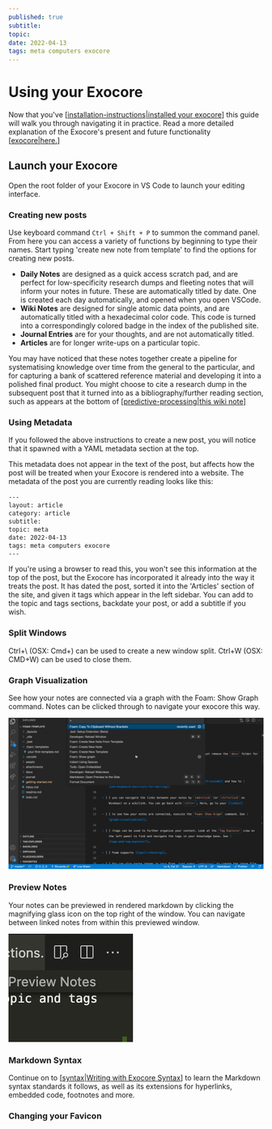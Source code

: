 ```yaml
---
published: true
subtitle:
topic:
date: 2022-04-13
tags: meta computers exocore
---
```

# Using your Exocore

Now that you've [[installation-instructions|installed your exocore]] this guide will walk you through navigating it in practice. Read a more detailed explanation of the Exocore's present and future functionality [[exocore|here.]]

## Launch your Exocore

Open the root folder of your Exocore in VS Code to launch your editing interface.

### Creating new posts 

Use keyboard command `Ctrl + Shift + P` to summon the command panel. From here you can access a variety of functions by beginning to type their names. Start typing 'create new note from template' to find the options for creating new posts. 

- **Daily Notes** are designed as a quick access scratch pad, and are perfect for low-specificity research dumps and fleeting notes that will inform your notes in future. These are automatically titled by date. One is created each day automatically, and opened when you open VSCode.
- **Wiki Notes** are designed for single atomic data points, and are automatically titled with a hexadecimal color code. This code is turned into a correspondingly colored badge in the index of the published site.
- **Journal Entries** are for your thoughts, and are not automatically titled.
- **Articles** are for longer write-ups on a particular topic.

You may have noticed that these notes together create a pipeline for systematising knowledge over time from the general to the particular, and for capturing a bank of scattered reference material and developing it into a polished final product. You might choose to cite a research dump in the subsequent post that it turned into as a bibliography/further reading section, such as appears at the bottom of [[predictive-processing|this wiki note]] 

### Using Metadata

If you followed the above instructions to create a new post, you will notice that it spawned with a YAML metadata section at the top. 

This metadata does not appear in the text of the post, but affects how the post will be treated when your Exocore is rendered into a website. The metadata of the post you are currently reading looks like this:

```
---
layout: article
category: article
subtitle:
topic: meta
date: 2022-04-13
tags: meta computers exocore
---
```

If you're using a browser to read this, you won't see this information at the top of the post, but the Exocore has incorporated it already into the way it treats the post. It has dated the post, sorted it into the 'Articles' section of the site, and given it tags which appear in the left sidebar. You can add to the topic and tags sections, backdate your post, or add a subtitle if you wish. 

### Split Windows

Ctrl+\ (OSX: Cmd+\) can be used to create a new window split. Ctrl+W (OSX: CMD+W) can be used to close them.


### Graph Visualization
See how your notes are connected via a graph with the Foam: Show Graph command. Notes can be clicked through to navigate your exocore this way.

![](/attachments/2022-05-13-17-46-10.png)

### Preview Notes

Your notes can be previewed in rendered markdown by clicking the magnifying glass icon on the top right of the window. You can navigate between linked notes from within this previewed window.

![](/attachments/2022-05-13-17-48-12.png)

### Markdown Syntax

Continue on to [[syntax|Writing with Exocore Syntax]] to learn the Markdown syntax standards it follows, as well as its extensions for hyperlinks, embedded code, footnotes and more.

### Changing your Favicon


[//begin]: # "Autogenerated link references for markdown compatibility"
[installation-instructions|installed your exocore]: installation-instructions "Exocore Installation Instructions"
[exocore|here.]: exocore "Breaking down the Exocore"
[predictive-processing|this wiki note]: ../_journal/predictive-processing "Predictive Processing and the Free Energy Principle"
[syntax|Writing with Exocore Syntax]: syntax "Writing with Exocore Syntax"
[//end]: # "Autogenerated link references"